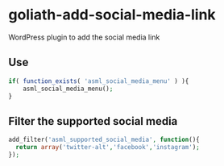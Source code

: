 # goliath-add-social-media-link

WordPress plugin to add the social media link

## Use

```php
if( function_exists( 'asml_social_media_menu' ) ){
    asml_social_media_menu();
}
```

## Filter the supported social media

```php
add_filter('asml_supported_social_media', function(){
  return array('twitter-alt','facebook','instagram');
});
```
